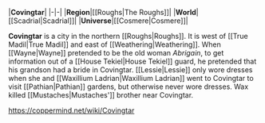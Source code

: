 |**Covingtar**|
|-|-|
|**Region**|[[Roughs\|The Roughs]]|
|**World**|[[Scadrial\|Scadrial]]|
|**Universe**|[[Cosmere\|Cosmere]]|

**Covingtar** is a city in the northern [[Roughs\|Roughs]]. It is west of [[True Madil\|True Madil]] and east of [[Weathering\|Weathering]].
When [[Wayne\|Wayne]] pretended to be the old woman *Abrigain*, to get information out of a [[House Tekiel\|House Tekiel]] guard, he pretended that his grandson had a bride in Covingtar.
[[Lessie\|Lessie]] only wore dresses when she and [[Waxillium Ladrian\|Waxillium Ladrian]] went to Covingtar to visit [[Pathian\|Pathian]] gardens, but otherwise never wore dresses.
Wax killed [[Mustaches\|Mustaches']] brother near Covingtar.



https://coppermind.net/wiki/Covingtar